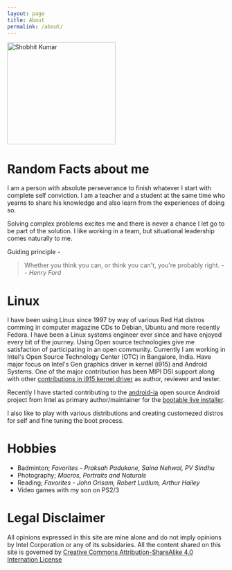 ```yaml
---
layout: page
title: About
permalink: /about/
---
```

<img src="http://www.shobhit.info/assets/img/me.jpg" alt="Shobhit Kumar" height="235" width="250"/>

# Random Facts about me

I am a person with absolute perseverance to finish whatever I start with complete self conviction. I am a teacher and a student at the same time who yearns to share his knowledge and also learn from the experiences of doing so.

Solving complex problems excites me and there is never a chance I let go to be part of the solution. I like working in a team, but situational leadership comes naturally to me.

Guiding principle -

> Whether you think you can, or think you can't, you're probably right. -- <cite>Henry Ford</cite>

# Linux

I have been using Linux since 1997 by way of various Red Hat distros comming in computer magazine CDs to Debian, Ubuntu and more recently Fedora. I have been a Linux systems engineer ever since and have enjoyed every bit of the journey. Using Open source technologies give me satisfaction of participating in an open community. Currently I am working in Intel's Open Source Technology Center (OTC) in Bangalore, India. Have major focus on Intel's Gen graphics driver in kernel (i915) and Android Systems. One of the major contribution has been MIPI DSI support along with other [contributions in i915 kernel driver](https://git.kernel.org/cgit/linux/kernel/git/torvalds/linux.git/log/?id=refs%2Ftags%2Fv4.8&qt=grep&q=Shobhit+Kumar) as author, reviewer and tester.

Recently I have started contributing to the [android-ia](https://github.com/android-ia) open source Android project from Intel as primary author/maintainer for the [bootable live installer](https://github.com/android-ia/bootable-live-installer).

I also like to play with various distributions and creating customezed distros for self and fine tuning the boot process.

# Hobbies

* Badminton; *Favorites - Praksah Padukone, Saina Nehwal, PV Sindhu*
* Photography; *Macros, Portraits and Naturals*
* Reading; *Favorites - John Grisam, Robert Ludlum, Arthur Hailey*
* Video games with my son on PS2/3

# Legal Disclaimer

All opinions expressed in this site are mine alone and do not imply opinions by Intel Corporation or any of its subsidaries. All the content shared on this site is governed by [Creative Commons Attribution-ShareAlike 4.0 Internation License](https://creativecommons.org/licenses/by-sa/4.0/)
